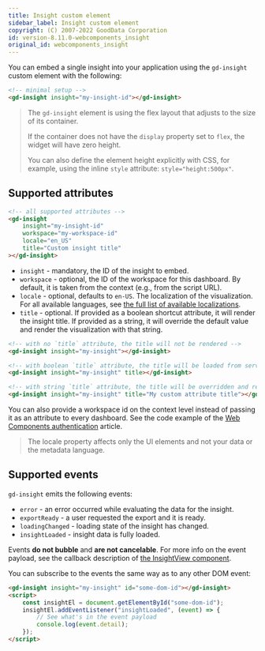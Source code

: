 ```yaml
---
title: Insight custom element
sidebar_label: Insight custom element
copyright: (C) 2007-2022 GoodData Corporation
id: version-8.11.0-webcomponents_insight
original_id: webcomponents_insight
---
```


You can embed a single insight into your application using the `gd-insight` custom element with the following:

```html
<!-- minimal setup -->
<gd-insight insight="my-insight-id"></gd-insight>
```

> The `gd-insight` element is using the flex layout that adjusts to the size of its container. 
>
>If the container does not have the `display` property set to `flex`, the widget will have zero height. 
>
>You can also define the element height explicitly with CSS, for example, using the inline `style` attribute: `style="height:500px"`.

## Supported attributes

```html
<!-- all supported attributes -->
<gd-insight
    insight="my-insight-id"
    workspace="my-workspace-id"
    locale="en_US"
    title="Custom insight title"
></gd-insight>
```

* `insight` - mandatory, the ID of the insight to embed.
* `workspace` - optional, the ID of the workspace for this dashboard. By default, it is taken from the context (e.g., from the script URL).
* `locale` - optional, defaults to `en-US`. The localization of the visualization. For all available languages, see [the full list of available localizations][1].
* `title` - optional. If provided as a boolean shortcut attribute, it will render the insight title. If provided as a string, it will override the default value and render the visualization with that string.

```html
<!-- with no `title` attribute, the title will not be rendered -->
<gd-insight insight="my-insight"></gd-insight>

<!-- with boolean `title` attribute, the title will be loaded from server and rendered above the visualization -->
<gd-insight insight="my-insight" title></gd-insight>

<!-- with string `title` attribute, the title will be overridden and rendered above the visualization -->
<gd-insight insight="my-insight" title="My custom attribute title"></gd-insight>
```

You can also provide a workspace id on the context level instead of passing it as an attribute to every dashboard. See the code example of the [Web Components authentication][2] article.

> The locale property affects only the UI elements and not your data or the metadata language.

## Supported events

`gd-insight` emits the following events:

* `error` - an error occurred while evaluating the data for the insight.
* `exportReady` - a user requested the export and it is ready.
* `loadingChanged` - loading state of the insight has changed.
* `insightLoaded` - insight data is fully loaded.

Events **do not bubble** and **are not cancelable**. For more info on the event payload, see the callback description of
[the InsightView component][3].

You can subscribe to the events the same way as to any other DOM event:

```html
<gd-insight insight="my-insight" id="some-dom-id"></gd-insight>
<script>
    const insightEl = document.getElementById("some-dom-id");
    insightEl.addEventListener("insightLoaded", (event) => {
        // See what's in the event payload
        console.log(event.detail);
    });
</script>
```

[1]:https://github.com/gooddata/gooddata-ui-sdk/blob/master/libs/sdk-ui/src/base/localization/Locale.ts
[2]:19_webcomponents_authentication.md#programmatic-authentication
[3]:https://sdk.gooddata.com/gooddata-ui/docs/visualization_component.html#properties
